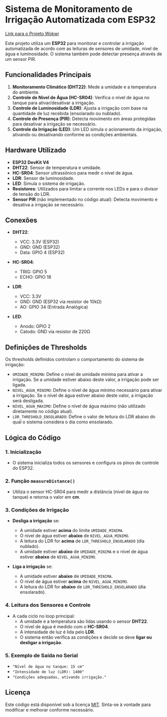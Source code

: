 # Sistema de Monitoramento de Irrigação Automatizada com ESP32

[Link para o Projeto Wokwi](https://wokwi.com/projects/412301184401222657)

Este projeto utiliza um **ESP32** para monitorar e controlar a irrigação automatizada de acordo com as leituras de sensores de umidade, nível de água e luminosidade. O sistema também pode detectar presença através de um sensor PIR.

## Funcionalidades Principais

1. **Monitoramento Climático (DHT22)**: Mede a umidade e a temperatura do ambiente.
2. **Controle de Nível de Água (HC-SR04)**: Verifica o nível de água no tanque para ativar/desativar a irrigação.
3. **Controle de Luminosidade (LDR)**: Ajusta a irrigação com base na quantidade de luz recebida (ensolarado ou nublado).
4. **Controle de Presença (PIR)**: Detecta movimento em áreas protegidas para desativar a irrigação se necessário.
5. **Controle da Irrigação (LED)**: Um LED simula o acionamento da irrigação, ativando ou desativando conforme as condições ambientais.

## Hardware Utilizado

- **ESP32 DevKit V4**
- **DHT22**: Sensor de temperatura e umidade.
- **HC-SR04**: Sensor ultrassônico para medir o nível de água.
- **LDR**: Sensor de luminosidade.
- **LED**: Simula o sistema de irrigação.
- **Resistores**: Utilizados para limitar a corrente nos LEDs e para o divisor de tensão do LDR.
- **Sensor PIR** (não implementado no código atual): Detecta movimento e desativa a irrigação se necessário.

## Conexões

- **DHT22**:
  - VCC: 3.3V (ESP32)
  - GND: GND (ESP32)
  - Data: GPIO 4 (ESP32)

- **HC-SR04**:
  - TRIG: GPIO 5
  - ECHO: GPIO 18

- **LDR**:
  - VCC: 3.3V
  - GND: GND (ESP32 via resistor de 10kΩ)
  - AO: GPIO 34 (Entrada Analógica)

- **LED**:
  - Anodo: GPIO 2
  - Catodo: GND via resistor de 220Ω

## Definições de Thresholds

Os thresholds definidos controlam o comportamento do sistema de irrigação:

- `UMIDADE_MINIMA`: Define o nível de umidade mínima para ativar a irrigação. Se a umidade estiver abaixo deste valor, a irrigação pode ser ligada.
- `NIVEL_AGUA_MINIMO`: Define o nível de água mínimo necessário para ativar a irrigação. Se o nível de água estiver abaixo deste valor, a irrigação será desligada.
- `NIVEL_AGUA_MAXIMO`: Define o nível de água máximo (não utilizado diretamente no código atual).
- `LDR_THRESHOLD_ENSOLARADO`: Define o valor de leitura do LDR abaixo do qual o sistema considera o dia como ensolarado.

## Lógica do Código

### 1. Inicialização

- O sistema inicializa todos os sensores e configura os pinos de controle do ESP32.
  
### 2. Função `measureDistance()`

- Utiliza o sensor HC-SR04 para medir a distância (nível de água no tanque) e retorna o valor em **cm**.

### 3. Condições de Irrigação

- **Desliga a irrigação** se:
  - A umidade estiver **acima** do limite `UMIDADE_MINIMA`.
  - O nível de água estiver **abaixo** de `NIVEL_AGUA_MINIMO`.
  - A leitura do LDR for **acima** de `LDR_THRESHOLD_ENSOLARADO` (dia nublado).
  - A umidade estiver **abaixo** de `UMIDADE_MINIMA` e o nível de água estiver **abaixo** de `NIVEL_AGUA_MINIMO`.

- **Liga a irrigação** se:
  - A umidade estiver **abaixo** de `UMIDADE_MINIMA`.
  - O nível de água estiver **acima** de `NIVEL_AGUA_MINIMO`.
  - A leitura do LDR for **abaixo** de `LDR_THRESHOLD_ENSOLARADO` (dia ensolarado).

### 4. Leitura dos Sensores e Controle

- A cada ciclo no loop principal:
  - A umidade e a temperatura são lidas usando o sensor **DHT22**.
  - O nível de água é medido com o **HC-SR04**.
  - A intensidade de luz é lida pelo **LDR**.
  - O sistema então verifica as condições e decide se deve **ligar ou desligar a irrigação**.

### 5. Exemplo de Saída no Serial

- `"Nível de água no tanque: 15 cm"`
- `"Intensidade de luz (LDR): 1400"`
- `"Condições adequadas, ativando irrigação."`

## Licença

Este código está disponível sob a licença [MIT](https://opensource.org/licenses/MIT). Sinta-se à vontade para modificar e melhorar conforme necessário.
